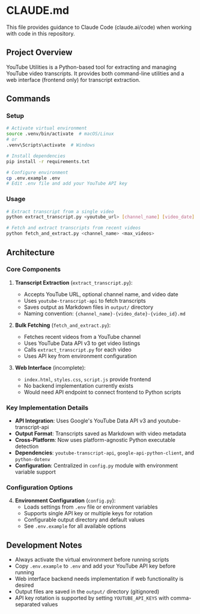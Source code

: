 # CLAUDE.md

This file provides guidance to Claude Code (claude.ai/code) when working with code in this repository.

## Project Overview

YouTube Utilities is a Python-based tool for extracting and managing YouTube video transcripts. It provides both command-line utilities and a web interface (frontend only) for transcript extraction.

## Commands

### Setup
```bash
# Activate virtual environment
source .venv/bin/activate  # macOS/Linux
# or
.venv\Scripts\activate  # Windows

# Install dependencies
pip install -r requirements.txt

# Configure environment
cp .env.example .env
# Edit .env file and add your YouTube API key
```

### Usage
```bash
# Extract transcript from a single video
python extract_transcript.py <youtube_url> [channel_name] [video_date]

# Fetch and extract transcripts from recent videos
python fetch_and_extract.py <channel_name> <max_videos>
```

## Architecture

### Core Components

1. **Transcript Extraction** (`extract_transcript.py`):
   - Accepts YouTube URL, optional channel name, and video date
   - Uses `youtube-transcript-api` to fetch transcripts
   - Saves output as Markdown files in `output/` directory
   - Naming convention: `{channel_name}-{video_date}-{video_id}.md`

2. **Bulk Fetching** (`fetch_and_extract.py`):
   - Fetches recent videos from a YouTube channel
   - Uses YouTube Data API v3 to get video listings
   - Calls `extract_transcript.py` for each video
   - Uses API key from environment configuration

3. **Web Interface** (incomplete):
   - `index.html`, `styles.css`, `script.js` provide frontend
   - No backend implementation currently exists
   - Would need API endpoint to connect frontend to Python scripts

### Key Implementation Details

- **API Integration**: Uses Google's YouTube Data API v3 and youtube-transcript-api
- **Output Format**: Transcripts saved as Markdown with video metadata
- **Cross-Platform**: Now uses platform-agnostic Python executable detection
- **Dependencies**: `youtube-transcript-api`, `google-api-python-client`, and `python-dotenv`
- **Configuration**: Centralized in `config.py` module with environment variable support

### Configuration Options

4. **Environment Configuration** (`config.py`):
   - Loads settings from `.env` file or environment variables
   - Supports single API key or multiple keys for rotation
   - Configurable output directory and default values
   - See `.env.example` for all available options

## Development Notes

- Always activate the virtual environment before running scripts
- Copy `.env.example` to `.env` and add your YouTube API key before running
- Web interface backend needs implementation if web functionality is desired
- Output files are saved in the `output/` directory (gitignored)
- API key rotation is supported by setting `YOUTUBE_API_KEYS` with comma-separated values